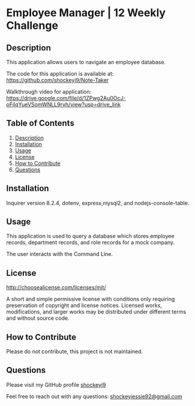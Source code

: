 # Employee Manager | 12 Weekly Challenge 

## Description

This application allows users to navigate an employee database.

The code for this application is available at: https://github.com/shockeyj9/Note-Taker

Walkthrough video for application: https://drive.google.com/file/d/1ZPwg2Au0OcJ-oFilqYueVSomWNLL9rvh/view?usp=drive_link 

## Table of Contents

  1. [ Description ](#description)
  2. [ Installation ](#installation)
  3. [ Usage ](#usage)
  3. [ License ](#license)
  3. [ How to Contribute ](#how-to-contribute)
  3. [ Questions ](#questions)
## Installation

Inquirer version 8.2.4, dotenv, express,mysql2, and nodejs-console-table.

## Usage

This application is used to query a database which stores employee records, department records, and role records for a mock company. 

The user interacts with the Command Line.


## License

http://choosealicense.com/licenses/mit/ 

A short and simple permissive license with conditions only requiring preservation of copyright and license notices. Licensed works, modifications, and larger works may be distributed under different terms and without source code. 


## How to Contribute

Please do not contribute, this project is not maintained.


## Questions

Please visit my GitHub profile [shockeyj9](https://github.com/shockeyj9)

Feel free to reach out with any questions: shockeyjessie92@gmail.com

